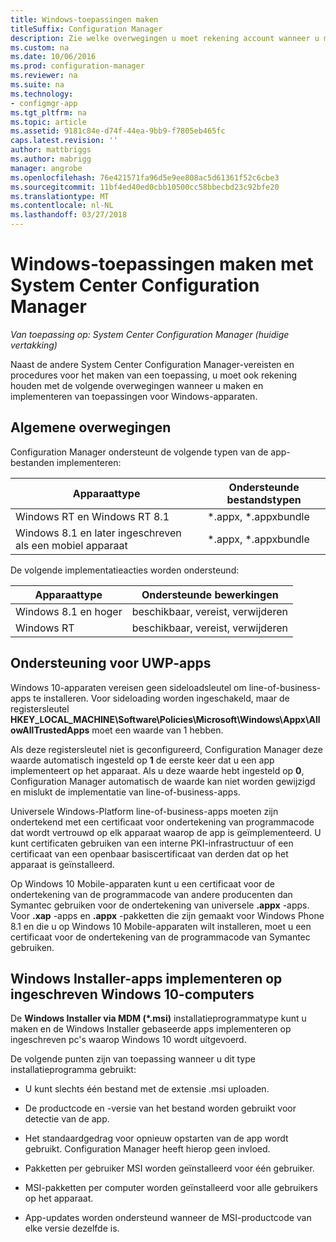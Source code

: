 ```yaml
---
title: Windows-toepassingen maken
titleSuffix: Configuration Manager
description: Zie welke overwegingen u moet rekening account wanneer u maken en implementeren van toepassingen voor Windows-apparaten.
ms.custom: na
ms.date: 10/06/2016
ms.prod: configuration-manager
ms.reviewer: na
ms.suite: na
ms.technology:
- configmgr-app
ms.tgt_pltfrm: na
ms.topic: article
ms.assetid: 9181c84e-d74f-44ea-9bb9-f7805eb465fc
caps.latest.revision: ''
author: mattbriggs
ms.author: mabrigg
manager: angrobe
ms.openlocfilehash: 76e421571fa96d5e9ee808ac5d61361f52c6cbe3
ms.sourcegitcommit: 11bf4ed40ed0cbb10500cc58bbecbd23c92bfe20
ms.translationtype: MT
ms.contentlocale: nl-NL
ms.lasthandoff: 03/27/2018
---
```

# <a name="create-windows-applications-with-system-center-configuration-manager"></a>Windows-toepassingen maken met System Center Configuration Manager

*Van toepassing op: System Center Configuration Manager (huidige vertakking)*

Naast de andere System Center Configuration Manager-vereisten en procedures voor het maken van een toepassing, u moet ook rekening houden met de volgende overwegingen wanneer u maken en implementeren van toepassingen voor Windows-apparaten.  

## <a name="general-considerations"></a>Algemene overwegingen  
 Configuration Manager ondersteunt de volgende typen van de app-bestanden implementeren:  

|Apparaattype|Ondersteunde bestandstypen|  
|-----------------|---------------------|  
|Windows RT en Windows RT 8.1|\*.appx, \*.appxbundle|  
|Windows 8.1 en later ingeschreven als een mobiel apparaat|\*.appx, \*.appxbundle|  

 De volgende implementatieacties worden ondersteund:  

|Apparaattype|Ondersteunde bewerkingen|  
|-----------------|-----------------------|  
|Windows 8.1 en hoger|beschikbaar, vereist, verwijderen|  
|Windows RT|beschikbaar, vereist, verwijderen|  

## <a name="support-for-universal-windows-platform-uwp-apps"></a>Ondersteuning voor UWP-apps  
 Windows 10-apparaten vereisen geen sideloadsleutel om line-of-business-apps te installeren. Voor sideloading worden ingeschakeld, maar de registersleutel **HKEY_LOCAL_MACHINE\Software\Policies\Microsoft\Windows\Appx\AllowAllTrustedApps** moet een waarde van 1 hebben.  

 Als deze registersleutel niet is geconfigureerd, Configuration Manager deze waarde automatisch ingesteld op **1** de eerste keer dat u een app implementeert op het apparaat. Als u deze waarde hebt ingesteld op **0**, Configuration Manager automatisch de waarde kan niet worden gewijzigd en mislukt de implementatie van line-of-business-apps.  

 Universele Windows-Platform line-of-business-apps moeten zijn ondertekend met een certificaat voor ondertekening van programmacode dat wordt vertrouwd op elk apparaat waarop de app is geïmplementeerd. U kunt certificaten gebruiken van een interne PKI-infrastructuur of een certificaat van een openbaar basiscertificaat van derden dat op het apparaat is geïnstalleerd.  

 Op Windows 10 Mobile-apparaten kunt u een certificaat voor de ondertekening van de programmacode van andere producenten dan Symantec gebruiken voor de ondertekening van universele **.appx** -apps. Voor **.xap** -apps en **.appx** -pakketten die zijn gemaakt voor Windows Phone 8.1 en die u op Windows 10 Mobile-apparaten wilt installeren, moet u een certificaat voor de ondertekening van de programmacode van Symantec gebruiken.  

## <a name="deploy-windows-installer-apps-to-enrolled-windows-10-pcs"></a>Windows Installer-apps implementeren op ingeschreven Windows 10-computers  
 De **Windows Installer via MDM (\*.msi)** installatieprogrammatype kunt u maken en de Windows Installer gebaseerde apps implementeren op ingeschreven pc's waarop Windows 10 wordt uitgevoerd.  

 De volgende punten zijn van toepassing wanneer u dit type installatieprogramma gebruikt:  

-   U kunt slechts één bestand met de extensie .msi uploaden.  

-   De productcode en -versie van het bestand worden gebruikt voor detectie van de app.  

-   Het standaardgedrag voor opnieuw opstarten van de app wordt gebruikt. Configuration Manager heeft hierop geen invloed.  

-   Pakketten per gebruiker MSI worden geïnstalleerd voor één gebruiker.  

-   MSI-pakketten per computer worden geïnstalleerd voor alle gebruikers op het apparaat.  

-   App-updates worden ondersteund wanneer de MSI-productcode van elke versie dezelfde is.  
